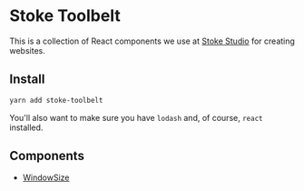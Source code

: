 # Stoke Toolbelt

This is a collection of React components we use at [Stoke Studio](https://stokestudio.com) for creating websites.

## Install

```bash
yarn add stoke-toolbelt
```

You'll also want to make sure you have `lodash` and, of course, `react` installed.

## Components

- [WindowSize](src/WindowSize.js)
